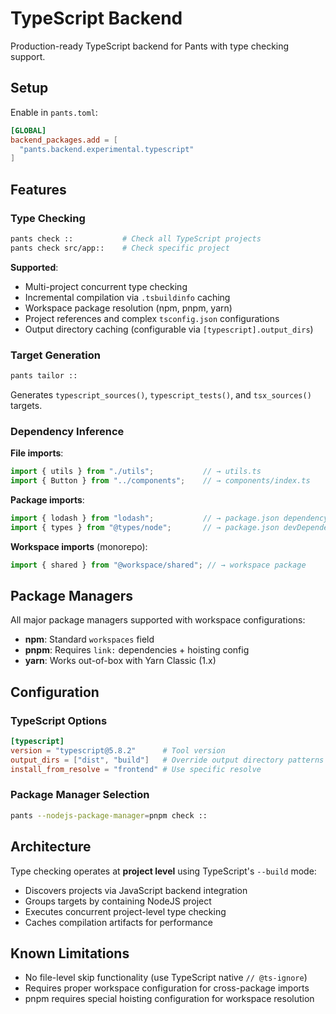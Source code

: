 # TypeScript Backend

Production-ready TypeScript backend for Pants with type checking support.

## Setup

Enable in `pants.toml`:
```toml
[GLOBAL]
backend_packages.add = [
  "pants.backend.experimental.typescript"
]
```

## Features

### Type Checking
```bash
pants check ::           # Check all TypeScript projects  
pants check src/app::    # Check specific project
```

**Supported**:
- Multi-project concurrent type checking
- Incremental compilation via `.tsbuildinfo` caching  
- Workspace package resolution (npm, pnpm, yarn)
- Project references and complex `tsconfig.json` configurations
- Output directory caching (configurable via `[typescript].output_dirs`)

### Target Generation  
```bash
pants tailor ::
```
Generates `typescript_sources()`, `typescript_tests()`, and `tsx_sources()` targets.

### Dependency Inference

**File imports**:
```typescript
import { utils } from "./utils";           // → utils.ts
import { Button } from "../components";    // → components/index.ts  
```

**Package imports**:
```typescript  
import { lodash } from "lodash";           // → package.json dependency
import { types } from "@types/node";       // → package.json devDependency
```

**Workspace imports** (monorepo):
```typescript
import { shared } from "@workspace/shared"; // → workspace package
```

## Package Managers

All major package managers supported with workspace configurations:

- **npm**: Standard `workspaces` field
- **pnpm**: Requires `link:` dependencies + hoisting config  
- **yarn**: Works out-of-box with Yarn Classic (1.x)

## Configuration

### TypeScript Options
```toml
[typescript]  
version = "typescript@5.8.2"      # Tool version
output_dirs = ["dist", "build"]   # Override output directory patterns
install_from_resolve = "frontend" # Use specific resolve
```

### Package Manager Selection
```bash
pants --nodejs-package-manager=pnpm check ::
```

## Architecture

Type checking operates at **project level** using TypeScript's `--build` mode:
- Discovers projects via JavaScript backend integration
- Groups targets by containing NodeJS project  
- Executes concurrent project-level type checking
- Caches compilation artifacts for performance

## Known Limitations

- No file-level skip functionality (use TypeScript native `// @ts-ignore`)
- Requires proper workspace configuration for cross-package imports
- pnpm requires special hoisting configuration for workspace resolution